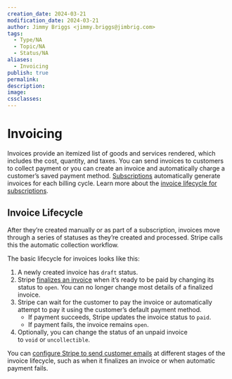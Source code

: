 ```yaml
---
creation_date: 2024-03-21
modification_date: 2024-03-21
author: Jimmy Briggs <jimmy.briggs@jimbrig.com>
tags:
  - Type/NA
  - Topic/NA
  - Status/NA
aliases:
  - Invoicing
publish: true
permalink:
description:
image:
cssclasses:
---
```


# Invoicing

Invoices provide an itemized list of goods and services rendered, which includes the cost, quantity, and taxes. You can send invoices to customers to collect payment or you can create an invoice and automatically charge a customer’s saved payment method. [Subscriptions](https://docs.stripe.com/docs/billing/subscriptions/creating "subscriptions") automatically generate invoices for each billing cycle. Learn more about the [invoice lifecycle for subscriptions](https://docs.stripe.com/billing/subscriptions/overview#invoice-lifecycle).

## Invoice Lifecycle

After they’re created manually or as part of a subscription, invoices move through a series of statuses as they’re created and processed. Stripe calls this the automatic collection workflow.

The basic lifecycle for invoices looks like this:

1. A newly created invoice has `draft` status.
2. Stripe [finalizes an invoice](https://docs.stripe.com/invoicing/integration/workflow-transitions#finalized) when it’s ready to be paid by changing its status to `open`. You can no longer change most details of a finalized invoice.
3. Stripe can wait for the customer to pay the invoice or automatically attempt to pay it using the customer’s default payment method.
    - If payment succeeds, Stripe updates the invoice status to `paid`.
    - If payment fails, the invoice remains `open`.
4. Optionally, you can change the status of an unpaid invoice to `void` or `uncollectible`.

You can [configure Stripe to send customer emails](https://docs.stripe.com/invoicing/send-email) at different stages of the invoice lifecycle, such as when it finalizes an invoice or when automatic payment fails.